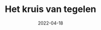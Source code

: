 ---
title: "Het kruis van tegelen"
excerpt: ""
slug: het-kruis-van-tegelen
category: "Watch"
subcategory: "Film"
date: "2022-04-18"
listingOnly: true
---